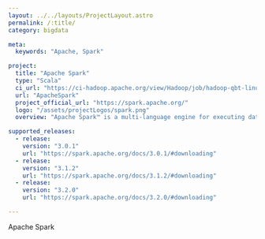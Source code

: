 ```yaml
---
layout: ../../layouts/ProjectLayout.astro
permalink: /:title/
category: bigdata

meta:
  keywords: "Apache, Spark"

project:
  title: "Apache Spark"
  type: "Scala"
  ci_url: "https://ci-hadoop.apache.org/view/Hadoop/job/hadoop-qbt-linux-ARM-trunk/"
  url: "ApacheSpark"
  project_official_url: "https://spark.apache.org/"
  logo: "/assets/projectLogos/spark.png"
  overview: "Apache Spark™ is a multi-language engine for executing data engineering, data science, and machine learning on single-node machines or clusters."

supported_releases:
  - release:
    version: "3.0.1"
    url: "https://spark.apache.org/docs/3.0.1/#downloading"
  - release:
    version: "3.1.2"
    url: "https://spark.apache.org/docs/3.1.2/#downloading"
  - release:
    version: "3.2.0"
    url: "https://spark.apache.org/docs/3.2.0/#downloading"

---
```


<p>Apache Spark</p>
